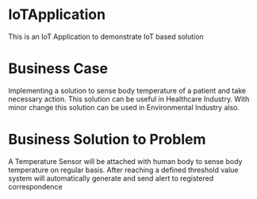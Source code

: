 # IoTApplication
This is an IoT Application to demonstrate IoT based solution

# Business Case
Implementing a solution to sense body temperature of a patient and take necessary action. This solution can be useful in Healthcare Industry. With minor change this solution can be used in Environmental Industry also.

# Business Solution to Problem
A Temperature Sensor will be attached with human body to sense body temperature on regular basis. After reaching a defined threshold value system will automatically generate and send alert to registered correspondence 
